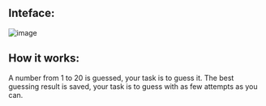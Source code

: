 ## Inteface: 
![image](https://github.com/user-attachments/assets/7501409d-e6f7-4e53-b620-fdc4e96aceed)

## How it works: 
A number from 1 to 20 is guessed, your task is to guess it. 
The best guessing result is saved, your task is to guess with as few attempts as you can.
